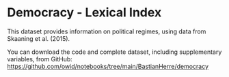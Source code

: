 # Democracy - Lexical Index

This dataset provides information on political regimes, using data from Skaaning et al. (2015).

You can download the code and complete dataset, including supplementary variables, from GitHub: https://github.com/owid/notebooks/tree/main/BastianHerre/democracy